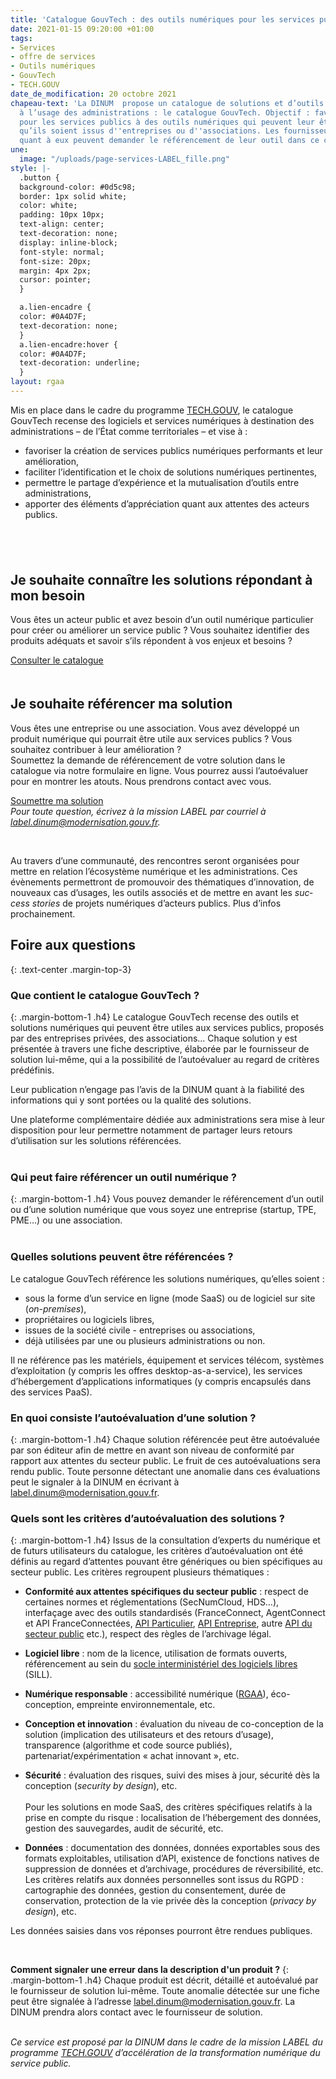 ```yaml
---
title: 'Catalogue GouvTech : des outils numériques pour les services publics'
date: 2021-01-15 09:20:00 +01:00
tags:
- Services
- offre de services
- Outils numériques
- GouvTech
- TECH.GOUV
date_de_modification: 20 octobre 2021
chapeau-text: 'La DINUM  propose un catalogue de solutions et d’outils numériques,
  à l’usage des administrations : le catalogue GouvTech. Objectif : favoriser le recours
  pour les services publics à des outils numériques qui peuvent leur être utiles,
  qu’ils soient issus d''entreprises ou d''associations. Les fournisseurs de solutions
  quant à eux peuvent demander le référencement de leur outil dans ce catalogue.'
une:
  image: "/uploads/page-services-LABEL_fille.png"
style: |-
  .button {
  background-color: #0d5c98;
  border: 1px solid white;
  color: white;
  padding: 10px 10px;
  text-align: center;
  text-decoration: none;
  display: inline-block;
  font-style: normal;
  font-size: 20px;
  margin: 4px 2px;
  cursor: pointer;
  }

  a.lien-encadre {
  color: #0A4D7F;
  text-decoration: none;
  }
  a.lien-encadre:hover {
  color: #0A4D7F;
  text-decoration: underline;
  }
layout: rgaa
---
```


Mis en place dans le cadre du programme [TECH.GOUV](https://www.numerique.gouv.fr/publications/tech-gouv-strategie-et-feuille-de-route-2019-2021/), le catalogue GouvTech recense des logiciels et services numériques à destination des administrations – de l’État comme territoriales – et vise à :

* favoriser la création de services publics numériques performants et leur amélioration,
* faciliter l’identification et le choix de solutions numériques pertinentes,
* permettre le partage d’expérience et la mutualisation d’outils entre administrations,
* apporter des éléments d’appréciation quant aux attentes des acteurs publics.
<br>
<br>

<div class="exergue" style="margin-bottom: 20px"> <figure class="image-left" style="width: 4%; margin-top: 0.4rem;"><img src="/uploads/fleche-droite.png" alt=""></figure> <h2 class="margin-bottom-1 h3" id="je-souhaite-connaître-les-solutions-répondant-à-mon-besoin">Je souhaite connaître les solutions répondant à mon besoin</h2> <p>Vous êtes un acteur public et avez besoin d’un outil numérique particulier pour créer ou améliorer un service public ? Vous souhaitez identifier des produits adéquats et savoir s’ils répondent à vos enjeux et besoins ?</p> <p><a href="https://catalogue.numerique.gouv.fr/" class="button" title="Consulter le catalogue - Lien externe">Consulter le catalogue</a></p> </div>
<div class="exergue"> <figure class="image-left" style="width: 4%; margin-top: 0.4rem;"><img src="/uploads/fleche-droite.png" alt=""></figure> <h2 class="margin-bottom-1 h3" id="je-souhaite-référencer-ma-solution">Je souhaite référencer ma solution</h2> <p>Vous êtes une entreprise ou une association. Vous avez développé un produit numérique qui pourrait être utile aux services publics ? Vous souhaitez contribuer à leur amélioration ? <br>Soumettez la demande de référencement de votre solution dans le catalogue via notre formulaire en ligne. Vous pourrez aussi l’autoévaluer pour en montrer les atouts. Nous prendrons contact avec vous.</p> <p><a href="https://mon.catalogue.numerique.gouv.fr/" class="button" title="Soumettre ma solution - Lien externe">Soumettre ma solution</a> <br> <i>Pour toute question, écrivez à la mission LABEL par courriel à <a class="lien-encadre" href="mailto:label.dinum@modernisation.gouv.fr">label.dinum@modernisation.gouv.fr</a>.</i></p> </div>
<br>

Au travers d’une communauté, des rencontres seront organisées pour mettre en relation l’écosystème numérique et les administrations. Ces évènements permettront de promouvoir des thématiques d’innovation, de nouveaux cas d’usages, les outils associés et de mettre en avant les <i><span lang="en">success stories</span></i> de projets numériques d’acteurs publics. Plus d’infos prochainement.

## **Foire aux questions**
{: .text-center .margin-top-3}

### **Que contient le catalogue GouvTech ?**
{: .margin-bottom-1 .h4}
Le catalogue GouvTech recense des outils et solutions numériques qui peuvent être utiles aux services publics, proposés par des entreprises privées, des associations…
Chaque solution y est présentée à travers une fiche descriptive, élaborée par le fournisseur de solution lui-même, qui a la possibilité de l’autoévaluer au regard de critères prédéfinis.

Leur publication n’engage pas l’avis de la DINUM quant à la fiabilité des informations qui y sont portées ou la qualité des solutions.

Une plateforme complémentaire dédiée aux administrations sera mise à leur disposition pour leur permettre notamment de partager leurs retours d’utilisation sur les solutions référencées.
<br>
<br>

### **Qui peut faire référencer un outil numérique ?**
{: .margin-bottom-1 .h4}
Vous pouvez demander le référencement d’un outil ou d’une solution numérique que vous soyez une entreprise (startup, TPE, PME…) ou une association.
<br>
<br>

<h3 class="margin-bottom-1 h4"><strong>Quelles solutions peuvent être référencées ?</strong></h3> <p>Le catalogue GouvTech référence les solutions numériques, qu’elles soient :</p> <ul> <li>sous la forme d’un service en ligne (mode SaaS) ou de logiciel sur site (<span lang="en"><em>on-premises</em></span>),</li> <li>propriétaires ou logiciels libres,</li> <li>issues de la société civile  - entreprises ou associations,</li> <li>déjà utilisées par une ou plusieurs administrations ou non.</li> </ul>
Il ne référence pas les matériels, équipement et services télécom, systèmes d’exploitation (y compris les offres desktop-as-a-service), les services d’hébergement d’applications informatiques (y compris encapsulés dans des services PaaS).
<br>

### **En quoi consiste l’autoévaluation d’une solution ?**
{: .margin-bottom-1 .h4}
Chaque solution référencée peut être autoévaluée par son éditeur afin de mettre en avant son niveau de conformité par rapport aux attentes du secteur public. Le fruit de ces autoévaluations sera rendu public.
Toute personne détectant une anomalie dans ces évaluations peut le signaler à la DINUM en écrivant à [label.dinum@modernisation.gouv.fr](mailto:label.dinum@modernisation.gouv.fr).

### **Quels sont les critères d’autoévaluation des solutions ?**
{: .margin-bottom-1 .h4}
Issus de la consultation d’experts du numérique et de futurs utilisateurs du catalogue, les critères d’autoévaluation ont été définis au regard d’attentes pouvant être génériques ou bien spécifiques au secteur public. Les critères regroupent plusieurs thématiques :

<ul> <li> <p><strong>Conformité aux attentes spécifiques du secteur public</strong> : respect de certaines normes et réglementations (SecNumCloud, HDS…), interfaçage avec des outils standardisés (FranceConnect, AgentConnect et API FranceConnectées, <a href="https://api.gouv.fr/les-api/api-particulier" title="API Particulier - Lien externe">API Particulier</a>, <a href="https://api.gouv.fr/les-api/api-entreprise" title="API Entreprise - Lien externe">API Entreprise</a>, autre <a href="https://api.gouv.fr/" title="API du secteur public - Lien externe">API du secteur public</a> etc.), respect des règles de l’archivage légal.</p> </li> <li> <p><strong>Logiciel libre</strong> : nom de la licence, utilisation de formats ouverts, référencement au sein du <a href="https://sill.etalab.gouv.fr/" title="Socle interministériel des logiciels libres - Lien externe">socle interministériel des logiciels libres</a> (SILL).</p> </li> <li> <p><strong>Numérique responsable</strong> : accessibilité numérique (<a href="https://www.numerique.gouv.fr/publications/rgaa-accessibilite/">RGAA</a>), éco-conception, empreinte environnementale, etc.</p> </li> <li> <p><strong>Conception et innovation</strong> : évaluation du niveau de co-conception de la solution (implication des utilisateurs et des retours d’usage), transparence (algorithme et code source publiés), partenariat/expérimentation « achat innovant », etc.</p> </li> <li> <p><strong>Sécurité</strong> : évaluation des risques, suivi des mises à jour, sécurité dès la conception (<span lang="en"><em>security by design</em></span>), etc. <br> <br>Pour les solutions en mode SaaS, des critères spécifiques relatifs à la prise en compte du risque : localisation de l’hébergement des données, gestion des sauvegardes, audit de sécurité, etc.</p> </li> <li> <p><strong>Données</strong> : documentation des données, données exportables sous des formats exploitables, utilisation d’API, existence de fonctions natives de suppression de données et d’archivage, procédures de réversibilité, etc. Les critères relatifs aux données personnelles sont issus du RGPD : cartographie des données, gestion du consentement, durée de conservation, protection de la vie privée dès la conception (<em>privacy by design</em>), etc.</p> </li></ul>

<p>Les données saisies dans vos réponses pourront être rendues publiques.</p>
<br>

**Comment signaler une erreur dans la description d'un produit ?**
{: .margin-bottom-1 .h4}
Chaque produit est décrit, détaillé et autoévalué par le fournisseur de solution lui-même. Toute anomalie détectée sur une fiche peut être signalée à l’adresse [label.dinum@modernisation.gouv.fr](mailto:label.dinum@modernisation.gouv.fr). La DINUM prendra alors contact avec le fournisseur de solution.
<br>
<br>

*Ce service est proposé par la DINUM dans le cadre de la mission LABEL du programme [TECH.GOUV](https://www.numerique.gouv.fr/publications/tech-gouv-strategie-et-feuille-de-route-2019-2021/) d’accélération de la transformation numérique du service public.*